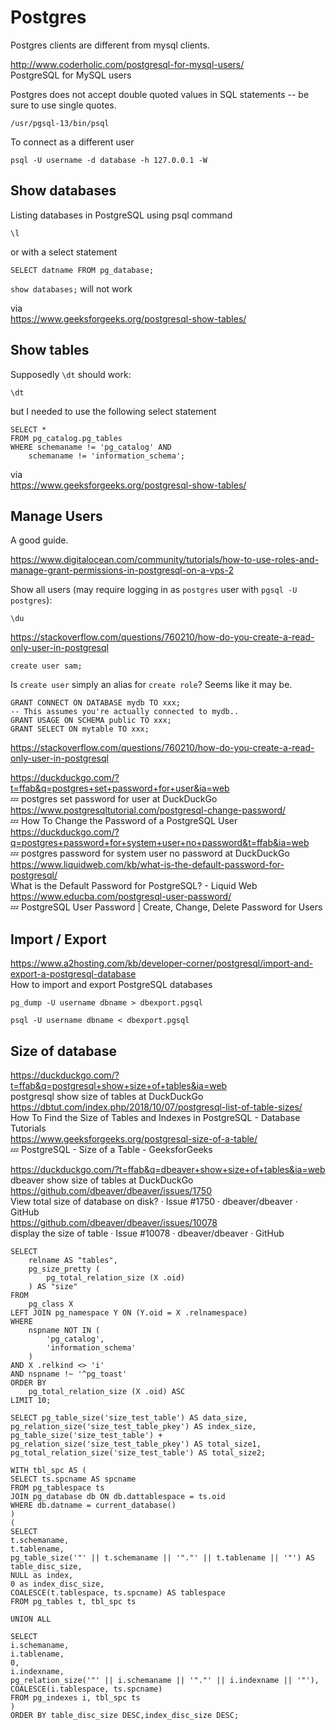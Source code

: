 # Postgres

Postgres clients are different from mysql clients. 

http://www.coderholic.com/postgresql-for-mysql-users/  
PostgreSQL for MySQL users  


Postgres does not accept double quoted values in SQL statements -- be sure to use single quotes.

```
/usr/pgsql-13/bin/psql 
```

To connect as a different user

```
psql -U username -d database -h 127.0.0.1 -W
```


## Show databases

Listing databases in PostgreSQL using psql command

```
\l
```

or with a select statement

```
SELECT datname FROM pg_database;
```

`show databases;` will not work

via  
https://www.geeksforgeeks.org/postgresql-show-tables/  

## Show tables

Supposedly `\dt` should work:

```
\dt
```

but I needed to use the following select statement

```
SELECT *
FROM pg_catalog.pg_tables
WHERE schemaname != 'pg_catalog' AND 
    schemaname != 'information_schema';
```

via  
https://www.geeksforgeeks.org/postgresql-show-tables/



## Manage Users

A good guide. 

https://www.digitalocean.com/community/tutorials/how-to-use-roles-and-manage-grant-permissions-in-postgresql-on-a-vps-2

Show all users (may require logging in as `postgres` user with `pgsql -U postgres`):

```
\du
```

https://stackoverflow.com/questions/760210/how-do-you-create-a-read-only-user-in-postgresql


```
create user sam;
```

Is `create user` simply an alias for `create role`? Seems like it may be. 


```
GRANT CONNECT ON DATABASE mydb TO xxx;
-- This assumes you're actually connected to mydb..
GRANT USAGE ON SCHEMA public TO xxx;
GRANT SELECT ON mytable TO xxx;
```

https://stackoverflow.com/questions/760210/how-do-you-create-a-read-only-user-in-postgresql

https://duckduckgo.com/?t=ffab&q=postgres+set+password+for+user&ia=web  
💤 postgres set password for user at DuckDuckGo  
https://www.postgresqltutorial.com/postgresql-change-password/  
💤 How To Change the Password of a PostgreSQL User  
https://duckduckgo.com/?q=postgres+password+for+system+user+no+password&t=ffab&ia=web  
💤 postgres password for system user no password at DuckDuckGo  
https://www.liquidweb.com/kb/what-is-the-default-password-for-postgresql/  
What is the Default Password for PostgreSQL? - Liquid Web  
https://www.educba.com/postgresql-user-password/  
💤 PostgreSQL User Password | Create, Change, Delete Password for Users  

## Import / Export 

https://www.a2hosting.com/kb/developer-corner/postgresql/import-and-export-a-postgresql-database  
How to import and export PostgreSQL databases  

```
pg_dump -U username dbname > dbexport.pgsql
```

```
psql -U username dbname < dbexport.pgsql
```



## Size of database

https://duckduckgo.com/?t=ffab&q=postgresql+show+size+of+tables&ia=web  
postgresql show size of tables at DuckDuckGo  
https://dbtut.com/index.php/2018/10/07/postgresql-list-of-table-sizes/  
How To Find the Size of Tables and Indexes in PostgreSQL - Database Tutorials  
https://www.geeksforgeeks.org/postgresql-size-of-a-table/  
💤 PostgreSQL - Size of a Table - GeeksforGeeks  

https://duckduckgo.com/?t=ffab&q=dbeaver+show+size+of+tables&ia=web  
dbeaver show size of tables at DuckDuckGo  
https://github.com/dbeaver/dbeaver/issues/1750  
View total size of database on disk? · Issue #1750 · dbeaver/dbeaver · GitHub  
https://github.com/dbeaver/dbeaver/issues/10078  
display the size of table · Issue #10078 · dbeaver/dbeaver · GitHub  


```
SELECT
    relname AS "tables",
    pg_size_pretty (
        pg_total_relation_size (X .oid)
    ) AS "size"
FROM
    pg_class X
LEFT JOIN pg_namespace Y ON (Y.oid = X .relnamespace)
WHERE
    nspname NOT IN (
        'pg_catalog',
        'information_schema'
    )
AND X .relkind <> 'i'
AND nspname !~ '^pg_toast'
ORDER BY
    pg_total_relation_size (X .oid) ASC
LIMIT 10;
```


```
SELECT pg_table_size('size_test_table') AS data_size,
pg_relation_size('size_test_table_pkey') AS index_size,
pg_table_size('size_test_table') + pg_relation_size('size_test_table_pkey') AS total_size1,
pg_total_relation_size('size_test_table') AS total_size2;
```



```
WITH tbl_spc AS (
SELECT ts.spcname AS spcname
FROM pg_tablespace ts 
JOIN pg_database db ON db.dattablespace = ts.oid
WHERE db.datname = current_database()
)
(
SELECT
t.schemaname,
t.tablename,
pg_table_size('"' || t.schemaname || '"."' || t.tablename || '"') AS table_disc_size,
NULL as index,
0 as index_disc_size,
COALESCE(t.tablespace, ts.spcname) AS tablespace
FROM pg_tables t, tbl_spc ts

UNION ALL

SELECT
i.schemaname,
i.tablename,
0,
i.indexname,
pg_relation_size('"' || i.schemaname || '"."' || i.indexname || '"'),
COALESCE(i.tablespace, ts.spcname)
FROM pg_indexes i, tbl_spc ts
)
ORDER BY table_disc_size DESC,index_disc_size DESC;
```

